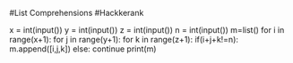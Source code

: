 #List Comprehensions
#Hackkerank

x = int(input())
y = int(input())
z = int(input())
n = int(input())
m=list()
for i in range(x+1):
    for j in range(y+1):
        for k in range(z+1):
            if(i+j+k!=n):
                m.append([i,j,k])
            else:
                continue
print(m)
